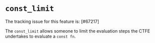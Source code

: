 # `const_limit`

The tracking issue for this feature is: [#67217]

[#57563]: https://github.com/rust-lang/rust/issues/67217

The `const_limit` allows someone to limit the evaluation steps the CTFE undertakes to evaluate a `const fn`.